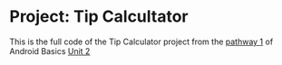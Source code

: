 Project: Tip Calcultator
========================

This is the full code of the Tip Calculator project from the [pathway 1](https://developer.android.com/courses/pathways/android-basics-kotlin-unit-2-pathway-1) of Android Basics [Unit 2](https://developer.android.com/courses/android-basics-kotlin/unit-2)
